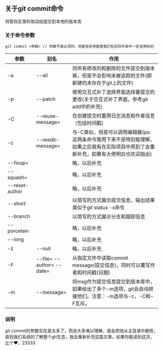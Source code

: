 ## 关于git commit命令

将暂存区里的改动给提交到本地的版本库

### 关于命令参数

```
git commit <参数> // 参数不是必须的，但是有些参数是我们在实际开发中一定会用到的
```

参数 | 别名 | 作用
----|------|----
-a | --all  | 将所有修改的和删除的文件提交到版本裤，但是不会影响未被追踪的文件(即新建的未存在于git上的文件)
-p | --patch  | 使用交互式补丁选择界面选择要提交的更改(关于交互式补丁界面，参考git add中的补充)
-C <commit> | --reuse-message=<commit> | 在创建提交时重用日志消息和作者信息（包括时间戳）
-c <commit> | --reedit-message=<commit> | 与-C类似，但是可以调用编辑器(ps: 这两条命令我用下来不是特别能理解，如果之后我有在实际项目中用到了会重新补充，如果有大佬明白也欢迎指出)
--fixup=<commit> |  | 略，以后补充
--squash=<commit> |  | 略，以后补充
--reset-author |  | 略，以后补充
--short |  | 以简写的方式展示提交信息，输出结果类似于git status -s命令
--branch |  | 以简写的方式展示分支和跟踪信息
--porcelain |  | 略，以后补充
--long |  | 略，以后补充
-z | --null  | 略，以后补充
-F <file> | --file=<file> --author=<author> --date=<date>  | 从指定文件中读取commit message(提交信息)，同时可以覆写作者和时间戳(日期)
-m <msg> | --message=<msg>  | 将msg作为提交信息提交到版本库中，如果给出了多个-m选项，git会自动拼接他们。注意：-m选项与-c，-C和-F互斥。

### 说明
git commit的参数实在是太多了，而且大多难以理解，我会把他从主目录中删除，直到我们系统的了解整个git生态，我会重新补充这篇文章，如果你能读到这页，比个❤️，23333

 